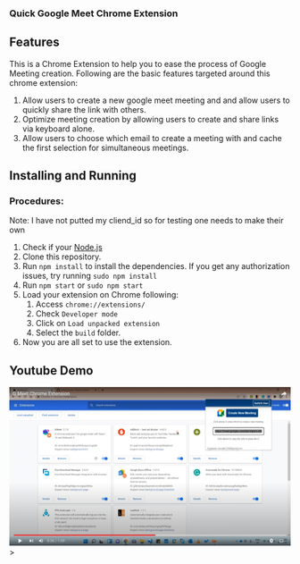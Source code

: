 ### Quick Google Meet Chrome Extension


## Features

This is a Chrome Extension to help you to ease the process of Google Meeting creation.
Following are the basic features targeted  around this chrome extension:

1. Allow users to create a new google meet meeting and and allow users to quickly share the link with others.
2. Optimize meeting creation by allowing users to create and share links via keyboard alone.
3. Allow users to choose which email to create a meeting with and cache the first selection for simultaneous meetings.

## Installing and Running

### Procedures:
Note: I have not putted my cliend_id so for testing one needs to make their own
1. Check if your [Node.js](https://nodejs.org/) 
2. Clone this repository.
3. Run `npm install` to install the dependencies. If you get any authorization issues, try running `sudo npm install`
4. Run `npm start` or `sudo npm start`
5. Load your extension on Chrome following:
   1. Access `chrome://extensions/`
   2. Check `Developer mode`
   3. Click on `Load unpacked extension`
   4. Select the `build` folder.
6. Now you are all set to use the extension.

## Youtube Demo
[![IMAGE ALT TEXT](https://github.com/MonuKumar1/Gmeet-extension/blob/master/src/assets/img/Screenshot%20(86).png)](https://www.youtube.com/watch?v=SLKyOw8InHI "G-Meet Chrome Extension")>














